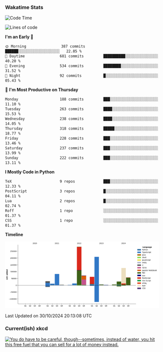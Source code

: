 ### Wakatime Stats
<!--START_SECTION:waka-->
![Code Time](http://img.shields.io/badge/Code%20Time-2%2C918%20hrs%2021%20mins-blue)

![Lines of code](https://img.shields.io/badge/From%20Hello%20World%20I%27ve%20Written-988.0%20thousand%20lines%20of%20code-blue)

**I'm an Early 🐤** 

```text
🌞 Morning                387 commits         ██████░░░░░░░░░░░░░░░░░░░   22.85 % 
🌆 Daytime                681 commits         ██████████░░░░░░░░░░░░░░░   40.20 % 
🌃 Evening                534 commits         ████████░░░░░░░░░░░░░░░░░   31.52 % 
🌙 Night                  92 commits          █░░░░░░░░░░░░░░░░░░░░░░░░   05.43 % 
```
📅 **I'm Most Productive on Thursday** 

```text
Monday                   188 commits         ███░░░░░░░░░░░░░░░░░░░░░░   11.10 % 
Tuesday                  263 commits         ████░░░░░░░░░░░░░░░░░░░░░   15.53 % 
Wednesday                238 commits         ████░░░░░░░░░░░░░░░░░░░░░   14.05 % 
Thursday                 318 commits         █████░░░░░░░░░░░░░░░░░░░░   18.77 % 
Friday                   228 commits         ███░░░░░░░░░░░░░░░░░░░░░░   13.46 % 
Saturday                 237 commits         ███░░░░░░░░░░░░░░░░░░░░░░   13.99 % 
Sunday                   222 commits         ███░░░░░░░░░░░░░░░░░░░░░░   13.11 % 
```


**I Mostly Code in Python** 

```text
TeX                      9 repos             ███░░░░░░░░░░░░░░░░░░░░░░   12.33 % 
PostScript               3 repos             █░░░░░░░░░░░░░░░░░░░░░░░░   04.11 % 
Lua                      2 repos             █░░░░░░░░░░░░░░░░░░░░░░░░   02.74 % 
Roff                     1 repo              ░░░░░░░░░░░░░░░░░░░░░░░░░   01.37 % 
CSS                      1 repo              ░░░░░░░░░░░░░░░░░░░░░░░░░   01.37 % 
```



**Timeline**

![Lines of Code chart](https://raw.githubusercontent.com/joshuajeschek/joshuajeschek/main/assets/bar_graph.png)


 Last Updated on 30/10/2024 20:13:08 UTC
<!--END_SECTION:waka-->

### Current(ish) xkcd
<a id="xkcd-a" title="You do have to be careful, though--sometimes, instead of water, you hit this free fuel that you can sell for a lot of money instead." href="https://www.xkcd.com" target="_blank">
        <img align="center" id="xkcd-img" src="https://imgs.xkcd.com/comics/wells.png" alt="You do have to be careful, though--sometimes, instead of water, you hit this free fuel that you can sell for a lot of money instead." height=300 />
</a>
